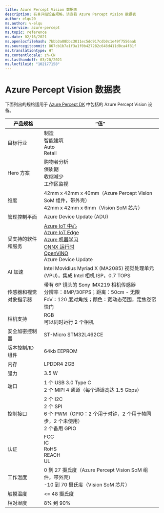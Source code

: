 ```yaml
---
title: Azure Percept Vision 数据表
description: 有关详细设备规格，请查看 Azure Percept Vision 数据表
author: elqu20
ms.author: v-elqu
ms.service: azure-percept
ms.topic: reference
ms.date: 02/16/2021
ms.openlocfilehash: 7bbb3a88bbc3011ec5dd917cdb0c1e49f7556aab
ms.sourcegitcommit: 867cb1b7a1f3a1f0b427282c648d411d0ca4f81f
ms.translationtype: HT
ms.contentlocale: zh-CN
ms.lasthandoff: 03/20/2021
ms.locfileid: "102177158"
---
```

# <a name="azure-percept-vision-datasheet"></a>Azure Percept Vision 数据表

下面列出的规格适用于 [Azure Percept DK](./azure-percept-dk-datasheet.md) 中包括的 Azure Percept Vision 设备。

|产品规格           |“值”     |
|--------------------------------|---------------------|
|目标行业               |制造 <br> 智能建筑 <br> Auto <br> Retail |
|Hero 方案                  |购物者分析 <br> 保质期 <br> 收缩减少 <br> 工作区监视|
|维度                      |42mm x 42mm x 40mm（Azure Percept Vision SoM 组件，带外壳） <br> 42mm x 42mm x 6mm（Vision SoM 芯片）|
|管理控制平面        |Azure Device Update (ADU)          |
|受支持的软件和服务 |[Azure IoT 中心](https://azure.microsoft.com/services/iot-hub/) <br> [Azure IoT Edge](https://azure.microsoft.com/services/iot-edge/) <br> [Azure 机器学习](https://azure.microsoft.com/services/machine-learning/) <br> [ONNX 运行时](https://www.onnxruntime.ai/) <br> [OpenVINO](https://docs.openvinotoolkit.org/latest/index.html) <br> Azure Device Update |
|AI 加速                 |Intel Movidius Myriad X (MA2085) 视觉处理单元 (VPU)，集成 Intel 相机 ISP，0.7 TOPS |
|传感器和视觉对象指示器   |带有 6P 镜头的 Sony IMX219 相机传感器<br>分辨率：8MP/30FPS；距离：50cm - 无限<br>FoV：120 度对角线；颜色：宽动态范围，定焦卷帘快门|
|相机支持                  |RGB <br> 可以同时运行 2 个相机 |
|安全加密控制器      |ST-Micro STM32L462CE      |
|版本控制/ID 组件       |64kb EEPROM |
|内存                          |LPDDR4 2GB     |
|强力                           |3.5 W     |
|端口                           |1 个 USB 3.0 Type C <br> 2 个 MIPI 4 通道（每个通道高达 1.5 Gbps）     |
|控制接口              |2 个 I2C <br> 2 个 SPI <br> 6 个 PWM（GPIO：2 个用于时钟，2 个用于帧同步，2 个未使用） <br> 2 个备用 GPIO |
|认证                   |FCC <br> IC <br> RoHS <br> REACH <br> UL   |
|工作温度           |0 到 27 摄氏度（Azure Percept Vision SoM 组件，带外壳） <br> -10 到 70 摄氏度（Vision SoM 芯片） |
|触摸温度               |<= 48 摄氏度 |
|相对湿度               |8% 到 90%    |
